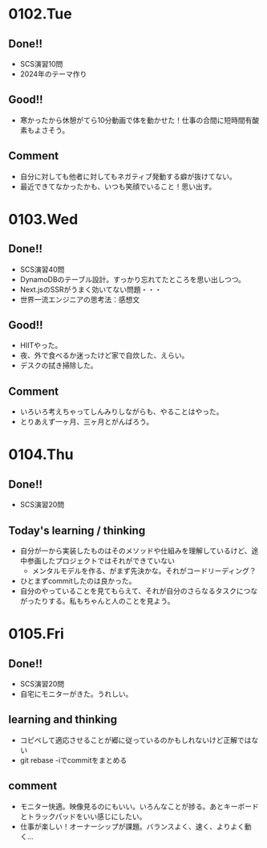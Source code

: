 # 0102.Tue
## Done!!
- SCS演習10問
- 2024年のテーマ作り

## Good!!
- 寒かったから休憩がてら10分動画で体を動かせた！仕事の合間に短時間有酸素もよさそう。

## Comment
- 自分に対しても他者に対してもネガティブ発動する癖が抜けてない。
- 最近できてなかったかも、いつも笑顔でいること！思い出す。

# 0103.Wed
## Done!!
- SCS演習40問
- DynamoDBのテーブル設計。すっかり忘れてたところを思い出しつつ。
- Next.jsのSSRがうまく効いてない問題・・・
- 世界一流エンジニアの思考法：感想文

## Good!!
- HIITやった。
- 夜、外で食べるか迷ったけど家で自炊した、えらい。
- デスクの拭き掃除した。

## Comment
- いろいろ考えちゃってしんみりしながらも、やることはやった。
- とりあえず一ヶ月、三ヶ月とがんばろう。

# 0104.Thu
## Done!!
- SCS演習20問

## Today's learning / thinking
- 自分が一から実装したものはそのメソッドや仕組みを理解しているけど、途中参画したプロジェクトではそれができていない
    - メンタルモデルを作る、がまず先決かな。それがコードリーディング？
- ひとまずcommitしたのは良かった。
- 自分のやっていることを見てもらえて、それが自分のさらなるタスクにつながったりする。私もちゃんと人のことを見よう。

# 0105.Fri
## Done!!
- SCS演習20問
- 自宅にモニターがきた。うれしい。

## learning and thinking
- コピペして適応させることが郷に従っているのかもしれないけど正解ではない
- git rebase -iでcommitをまとめる

## comment
- モニター快適。映像見るのにもいい。いろんなことが捗る。あとキーボードとトラックパッドをいい感じにしたい。
- 仕事が楽しい！オーナーシップが課題。バランスよく、速く、よりよく動く…
